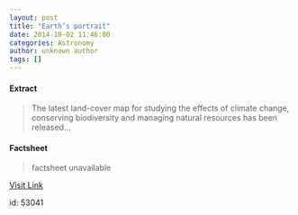 ```yaml
---
layout: post
title: "Earth’s portrait"
date: 2014-10-02 11:46:00
categories: Astronomy
author: unknown author
tags: []
---
```



#### Extract
>The latest land-cover map for studying the effects of climate change, conserving biodiversity and managing natural resources has been released...

#### Factsheet
>factsheet unavailable

[Visit Link](http://www.esa.int/spaceinimages/Images/2014/10/Land_cover_2010)

id:   53041


